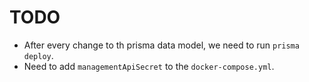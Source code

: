 # TODO

* After every change to th prisma data model, we need to run `prisma deploy`.
* Need to add `managementApiSecret` to the `docker-compose.yml`.
